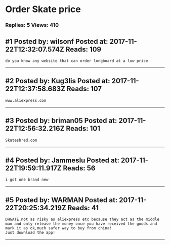 # Order Skate price

### Replies: 5 Views: 410

## \#1 Posted by: wilsonf Posted at: 2017-11-22T12:32:07.574Z Reads: 109

```
do you know any website that can order longboard at a low price
```

---
## \#2 Posted by: Kug3lis Posted at: 2017-11-22T12:37:58.683Z Reads: 107

```
www.aliexpress.com
```

---
## \#3 Posted by: briman05 Posted at: 2017-11-22T12:56:32.216Z Reads: 101

```
Skateshred.com
```

---
## \#4 Posted by: Jammeslu Posted at: 2017-11-22T19:59:11.917Z Reads: 56

```
i got one brand new
```

---
## \#5 Posted by: WARMAN Posted at: 2017-11-22T20:25:34.219Z Reads: 41

```
DHGATE,not as risky as aliexpress etc because they act as the middle man and only release the money once you have received the goods and mark it as ok,much safer way to buy from china!
Just download the app!
```

---
